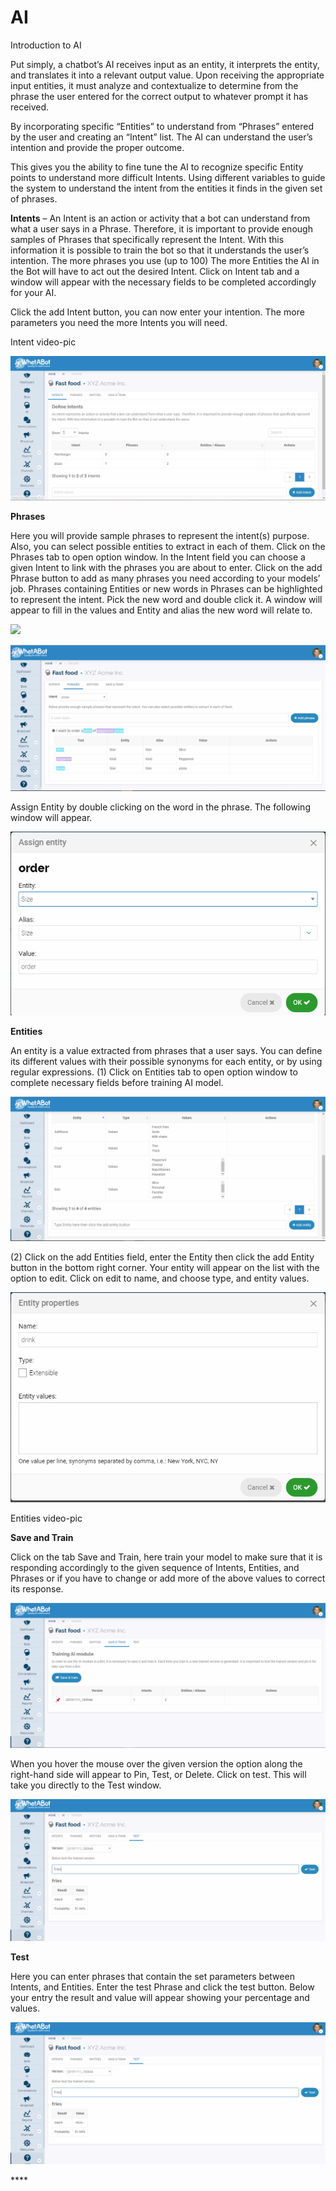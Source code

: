 # AI



Introduction to AI

Put simply, a chatbot’s AI receives input as an entity, it interprets the entity, and translates it into a relevant output value. Upon receiving the appropriate input entities, it must analyze and contextualize to determine from the phrase the user entered for the correct output to whatever prompt it has received.

By incorporating specific “Entities” to understand from “Phrases” entered by the user and creating an “Intent” list. The AI can understand the user’s intention and provide the proper outcome.

This gives you the ability to fine tune the AI to recognize specific Entity points to understand more difficult Intents. Using different variables to guide the system to understand the intent from the entities it finds in the given set of phrases.

**Intents** – An Intent is an action or activity that a bot can understand from what a user says in a Phrase. Therefore, it is important to provide enough samples of Phrases that specifically represent the Intent. With this information it is possible to train the bot so that it understands the user’s intention. The more phrases you use \(up to 100\) The more Entities the AI in the Bot will have to act out the desired Intent. Click on Intent tab and a window will appear with the necessary fields to be completed accordingly for your AI.

Click the add Intent button, you can now enter your intention. The more parameters you need the more Intents you will need.

Intent video-pic

![](.gitbook/assets/capture.PNG)

**Phrases**

Here you will provide sample phrases to represent the intent\(s\) purpose. Also, you can select possible entities to extract in each of them. Click on the Phrases tab to open option window. In the Intent field you can choose a given Intent to link with the phrases you are about to enter.  Click on the add Phrase button to add as many phrases you need according to your models’ job. Phrases containing Entities or new words in Phrases can be highlighted to represent the intent. Pick the new word and double click it. A window will appear to fill in the values and Entity and alias the new word will relate to.

![](file:///C:/Users/T/AppData/Local/Temp/msohtmlclip1/01/clip_image004.jpg)

![](.gitbook/assets/phrases.PNG)

Assign Entity by double clicking on the word in the phrase. The following window will appear.

![](.gitbook/assets/selectword.PNG)

**Entities**

An entity is a value extracted from phrases that a user says. You can define its different values with their possible synonyms for each entity, or by using regular expressions. \(1\) Click on Entities tab to open option window to complete necessary fields before training AI model.

![](.gitbook/assets/add-entity%20%281%29.PNG)

\(2\) Click on the add Entities field, enter the Entity then click the add Entity button in the bottom right corner. Your entity will appear on the list with the option to edit. Click on edit to name, and choose type, and entity values.

![](.gitbook/assets/entity-properties.PNG)

Entities video-pic

**Save and Train**

 Click on the tab Save and Train, here train your model to make sure that it is responding accordingly to the given sequence of Intents, Entities, and Phrases or if you have to change or add more of the above values to correct its response.

![](.gitbook/assets/sve-and-train.PNG)

When you hover the mouse over the given version the option along the right-hand side will appear to Pin, Test, or Delete. Click on test. This will take you directly to the Test window.

![](.gitbook/assets/test.PNG)

**Test**

Here you can enter phrases that contain the set parameters between Intents, and Entities. Enter the test Phrase and click the test button. Below your entry the result and value will appear showing your percentage and values.

![](.gitbook/assets/test%20%281%29.PNG)

\*\*\*\*

